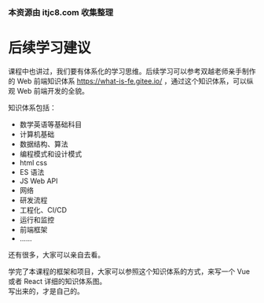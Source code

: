 ### 本资源由 itjc8.com 收集整理
# 后续学习建议

课程中也讲过，我们要有体系化的学习思维。后续学习可以参考双越老师亲手制作的 Web 前端知识体系 https://what-is-fe.gitee.io/ ，通过这个知识体系，可以纵观 Web 前端开发的全貌。

知识体系包括：
- 数学英语等基础科目
- 计算机基础
- 数据结构、算法
- 编程模式和设计模式
- html css
- ES 语法
- JS Web API
- 网络
- 研发流程
- 工程化、CI/CD
- 运行和监控
- 前端框架
- ……

还有很多，大家可以亲自去看。

学完了本课程的框架和项目，大家可以参照这个知识体系的方式，来写一个 Vue 或者 React 详细的知识体系图。<br>
写出来的，才是自己的。
